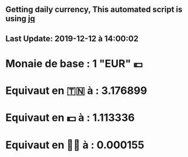 ## Getting daily currency, This automated script is using [jq](https://stedolan.github.io/jq/)
## Last Update:  2019-12-12 à 14:00:02
 # Monaie de base : 1 "EUR" 💶 
 # Equivaut en 🇹🇳 à :  3.176899 
 # Equivaut en 💵 à : 1.113336
 # Equivaut en 🐱‍💻 à :  0.000155
